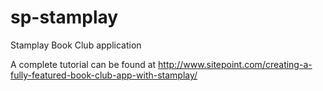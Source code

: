 # sp-stamplay

Stamplay Book Club application

A complete tutorial can be found at http://www.sitepoint.com/creating-a-fully-featured-book-club-app-with-stamplay/
